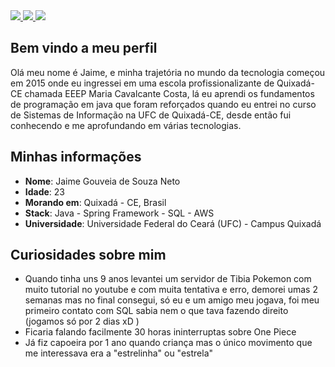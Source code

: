 <div>
    <!--<a target='_blank' href="https://twitch.tv/">
        <img src="https://img.shields.io/badge/Twitch-9146FF?style=for-the-badge&logo=twitch&logoColor=white">
    </a>-->
    <a target='_blank' href="https://twitter.com/jaimegsn">
        <img src="https://img.shields.io/badge/Twitter-1DA1F2?style=for-the-badge&logo=twitter&logoColor=white">
    </a>
    <a target='_blank' href="https://instagram.com/jaimegsn">
        <img src="https://img.shields.io/badge/Instagram-E4405F?style=for-the-badge&logo=instagram&logoColor=white">
    </a>
    <a target='_blank' href="https://linkedin.com/in/jaimegsn">
        <img src="https://img.shields.io/badge/LinkedIn-0077B5?style=for-the-badge&logo=linkedin&logoColor=white">
    </a>
    <!--<a target='_blank' href="https://dev.to/">
        <img src="https://img.shields.io/badge/dev.to-0A0A0A?style=for-the-badge&logo=dev.to&logoColor=white">
    </a>-->
    <!--<a target='_blank' href="https://youtube.com/">
        <img src="https://img.shields.io/badge/YouTube-FF0000?style=for-the-badge&logo=youtube&logoColor=white">
    </a>-->
</div>

## Bem vindo a meu perfil

Olá meu nome é Jaime, e minha trajetória no mundo da tecnologia começou em 2015 onde eu ingressei em uma escola profissionalizante de Quixadá-CE chamada EEEP Maria Cavalcante Costa, lá eu aprendi os fundamentos de programação em java que foram reforçados quando eu entrei no curso de Sistemas de Informação na UFC de Quixadá-CE, desde então fui conhecendo e me aprofundando em várias tecnologias.

## Minhas informações

* **Nome**: Jaime Gouveia de Souza Neto
* **Idade**: 23
* **Morando em**: Quixadá - CE, Brasil
* **Stack**: Java - Spring Framework - SQL - AWS
* **Universidade**: Universidade Federal do Ceará (UFC) - Campus Quixadá

## Curiosidades sobre mim

* Quando tinha uns 9 anos levantei um servidor de Tibia Pokemon com muito tutorial no youtube e com muita tentativa e erro, demorei umas 2 semanas mas no final consegui, só eu e um amigo meu jogava, foi meu primeiro contato com SQL sabia nem o que tava fazendo direito (jogamos só por 2 dias xD )
* Ficaria falando facilmente 30 horas ininterruptas sobre One Piece
* Já fiz capoeira por 1 ano quando criança mas o único movimento que me interessava era a "estrelinha" ou "estrela"

